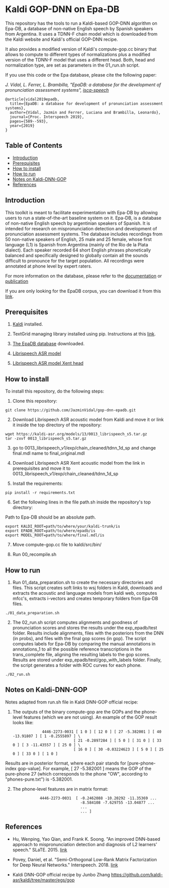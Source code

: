 # Kaldi GOP-DNN on Epa-DB

This repository has the tools to run a Kaldi-based GOP-DNN algorithm on Epa-DB, a database of non-native English speech by Spanish speakers from Argentina. It uses a TDNN-F chain model which is downloaded from the Kaldi website and Kaldi's official GOP-DNN recipe.

It also provides a modified version of Kaldi's compute-gop.cc binary that allows to compute to different types of normalizations plus a modified version of the TDNN-F model that uses a different head. Both, head and normalization type, are set as parameters in the 01_run.sh script.

If you use this code or the Epa database, please cite the following paper:

*J. Vidal, L. Ferrer, L. Brambilla, "EpaDB: a database for the development of pronunciation assessment systems", [isca-speech](https://www.isca-speech.org/archive/Interspeech_2019/abstracts/1839.html)*

```
@article{vidal2019epadb,
  title={EpaDB: a database for development of pronunciation assessment systems},
  author={Vidal, Jazmin and Ferrer, Luciana and Brambilla, Leonardo},
  journal={Proc. Interspeech 2019},
  pages={589--593},
  year={2019}
}
```


## Table of Contents
* [Introduction](#introduction)
* [Prerequisites](#prerequisites)
* [How to install](#how-to-install)
* [How to run](#how-to-run)
* [Notes on Kaldi-DNN-GOP](#Notes-on-Kaldi-DNN-GOP)
* [References](#references)


## Introduction

This toolkit is meant to facilitate experimentation with Epa-DB by allowing users to run a state-of-the-art baseline system on it.
Epa-DB, is a database of non-native English speech by argentinian speakers of Spanish. It is intended for research on mispronunciation detection
and development of pronunciation assessment systems.
The database includes recordings from 50 non-native speakers of English, 25 male and 25 female, whose first language (L1) is Spanish from Argentina (mainly of the Rio de la Plata dialect).
Each speaker recorded 64 short English phrases phonetically balanced and specifically designed to globally contain all the sounds difficult to pronounce for the target population.
All recordings were annotated at phone level by expert raters.

For more information on the database, please refer to the [documentation]() or [publication]()

If you are only looking for the EpaDB corpus, you can download it from this [link]().

## Prerequisites

1. [Kaldi](http://kaldi-asr.org/) installed.

2. TextGrid managing library installed using pip. Instructions at this [link](https://pypi.org/project/praat-textgrids/).

3. [The EpaDB database](https://www.dropbox.com/s/lamzwhi67tpptch/epadb_30.zip?dl=0) downloaded.

4. [Librispeech ASR model](https://kaldi-asr.org/models/m13)

5. [Librispeech ASR model Xent head](https://www.dropbox.com/s/u0mp49e9kuwjbxe/final_xent.mdl?dl=0)


## How to install

To install this repository, do the following steps:

1. Clone this repository:
```
git clone https://github.com/JazminVidal/gop-dnn-epadb.git
```

2. Download Librispeech ASR acoustic model from Kaldi and move it or link it inside the top directory of the repository:

```
wget https://kaldi-asr.org/models/13/0013_librispeech_s5.tar.gz
tar -zxvf 0013_librispeech_s5.tar.gz
```

3. go to 0013_librispeech_v1/exp/chain_cleaned/tdnn_1d_sp and change final.mdl name to final_original.mdl


4. Download Librispeech ASR Xent acoustic model from the link in prerequisites and move it to 0013_librispeech_v1/exp/chain_cleaned/tdnn_1d_sp


5. Install the requirements:

```
pip install -r requirements.txt
```

6. Set the following lines in the file path.sh inside the repository's top directory:

Path to Epa-DB should be an absolute path.

```
export KALDI_ROOT=path/to/where/your/kaldi-trunk/is
export EPADB_ROOT=path/to/where/epadb/is
export MODEL_ROOT=path/to/where/final.mdl/is
```

7. Move compute-gop.cc file to kaldi/src/bin/

8. Run 00_recompile.sh


## How to run

1. Run 01_data_preparation.sh to create the necessary directories and files. This script creates soft links to wsj folders in Kaldi, downloads and extracts the acoustic and language models from kaldi web, computes mfcc's, extracts i-vectors and creates temporary folders from Epa-DB files.

```
./01_data_preparation.sh
```

2. The 02_run.sh script computes alignments and goodness of pronunciation scores and stores the results under the exp_epadb/test folder. Results include alignments, files with the posteriors from the DNN (in probs), and files with the final gop scores (in gop). The script computes labels for Epa-DB by comparing the manual annotations in annotations_1 to all the possible reference transcriptions in the trans_complete file, aligning the resulting labels to the gop scores. Results are stored under exp_epadb/test/gop_with_labels folder. Finally, the script generates a folder with ROC curves for each phone.

```
./02_run.sh
```

## Notes on Kaldi-DNN-GOP

Notes adapted from run.sh file in Kaldi DNN-GOP official recipe:

1. The outputs of the binary compute-gop are the GOPs and the phone-level features (which we are not using). An example of the GOP result looks like:

                    4446-2273-0031 [ 1 0 ] [ 12 0 ] [ 27 -5.382001 ] [ 40 -13.91807 ] [ 1 -0.2555897 ] \
                                  [ 21 -0.2897284 ] [ 5 0 ] [ 31 0 ] [ 33 0 ] [ 3 -11.43557 ] [ 25 0 ] \
                                  [ 16 0 ] [ 30 -0.03224623 ] [ 5 0 ] [ 25 0 ] [ 33 0 ] [ 1 0 ]

Results are in posterior format, where each pair stands for [pure-phone-index gop-value]. For example, [ 27 -5.382001 ] means the GOP of the pure-phone 27 (which corresponds to the phone "OW", according to "phones-pure.txt") is -5.382001.

2. The phone-level features are in matrix format:

                   4446-2273-0031  [ -0.2462088 -10.20292 -11.35369 ...
                                     -8.584108 -7.629755 -13.04877 ...
                                     ...
                                     ... ]


## References

* Hu, Wenping, Yao Qian, and Frank K. Soong. "An improved DNN-based approach to mispronunciation detection and diagnosis of L2 learners' speech." SLaTE. 2015. [link](https://www.slate2015.org/files/submissions/Hu15-AID.pdf)

* Povey, Daniel, et al. "Semi-Orthogonal Low-Rank Matrix Factorization for Deep Neural Networks." Interspeech. 2018. [link](https://www.danielpovey.com/files/2018_interspeech_tdnnf.pdf)

* Kaldi DNN-GOP official recipe by Junbo Zhang https://github.com/kaldi-asr/kaldi/tree/master/egs/gop

